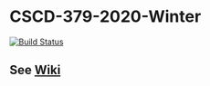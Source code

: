 # CSCD-379-2020-Winter

[![Build Status](https://dev.azure.com/horsesfree2run0219/EWU-CSCD379-Winter-Quarter/_apis/build/status/mmwoodfo.EWU-CSCD379-2020-Winter?branchName=master)](https://dev.azure.com/horsesfree2run0219/EWU-CSCD379-Winter-Quarter/_build/latest?definitionId=3&branchName=master)

## See [Wiki](../../wiki)
